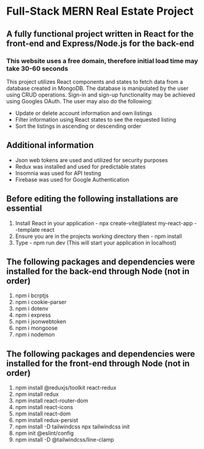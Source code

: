 # Full-Stack MERN Real Estate Project

## A fully functional project written in React for the front-end and Express/Node.js for the back-end

### This website uses a free domain, therefore initial load time may take 30-60 seconds

This project utilizes React components and states to fetch data from a database created in MongoDB. The database is manipulated by the user using CRUD operations. Sign-in and sign-up functionality may be achieved using Googles OAuth. The user may also do the following:

* Update or delete account information and own listings
* Filter information using React states to see the requested listing
* Sort the listings in ascending or descending order

## Additional information

* Json web tokens are used and utilized for security purposes
* Redux was installed and used for predictable states
* Insomnia was used for API testing
* Firebase was used for Google Authentication

## Before editing the following installations are essential

1. Install React in your application - npx create-vite@latest my-react-app --template react
2. Ensure you are in the projects working directory then - npm install
3. Type - npm run dev (This will start your application in localhost)

## The following packages and dependencies were installed for the back-end through Node (not in order)

1. npm i bcrptjs
2. npm i cookie-parser
3. npm i dotenv
4. npm i express
5. npm i jsonwebtoken
6. npm i mongoose
7. npm i nodemon

## The following packages and dependencies were installed for the front-end through Node (not in order)

1. npm install @reduxjs/toolkit react-redux
2. npm install redux
3. npm install react-router-dom
4. npm install react-icons
5. npm install react-dom
6. npm install redux-persist
7. npm install -D tailwindcss
   npx tailwindcss init
8. npm init @eslint/config
9. npm install -D @tailwindcss/line-clamp
